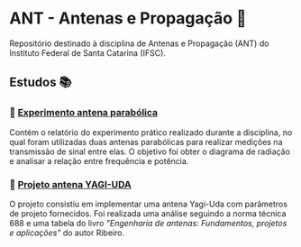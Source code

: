 # ANT - Antenas e Propagação 📡

Repositório destinado à disciplina de Antenas e Propagação (ANT) do Instituto Federal de Santa Catarina (IFSC).

## Estudos 📚

### 📕 [Experimento antena parabólica](./Experimento%20antena%20parabólica) 
Contém o relatório do experimento prático realizado durante a disciplina, no qual foram utilizadas duas antenas parabólicas para realizar medições na transmissão de sinal entre elas. O objetivo foi obter o diagrama de radiação e analisar a relação entre frequência e potência.

### 📙 [Projeto antena YAGI-UDA](./Projeto%20antena%20YAGI-UDA)
O projeto consistiu em implementar uma antena Yagi-Uda com parâmetros de projeto fornecidos. Foi realizada uma análise seguindo a norma técnica 688 e uma tabela do livro *"Engenharia de antenas: Fundamentos, projetos e aplicações"* do autor Ribeiro.
